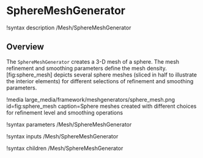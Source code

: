 # SphereMeshGenerator

!syntax description /Mesh/SphereMeshGenerator

## Overview

The `SphereMeshGenerator` creates a 3-D mesh of a sphere. The mesh refinement and smoothing parameters define the mesh density. [fig:sphere_mesh] depicts several sphere meshes (sliced in half to illustrate the interior elements) for different selections of refinement and smoothing parameters.

!media large_media/framework/meshgenerators/sphere_mesh.png id=fig:sphere_mesh
       caption=Sphere meshes created with different choices for refinement level and smoothing operations

!syntax parameters /Mesh/SphereMeshGenerator

!syntax inputs /Mesh/SphereMeshGenerator

!syntax children /Mesh/SphereMeshGenerator
